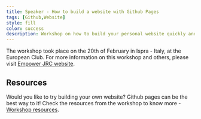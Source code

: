 ```yaml
---
title: Speaker - How to build a website with Github Pages
tags: [Github,Website]
style: fill
color: success
description: Workshop on how to build your personal website quickly and easily with Github Pages
---
```


The workshop took place on the 20th of February in Ispra - Italy, at the European Club. For more information on this workshop and others, please visit [Empower JRC website](https://www.empowerjrc.eu/).

## Resources

Would you like to try building your own website? Github pages can be the best way to it! Check the resources from the workshop to know more - [Workshop resources](https://locrian-llama-b72.notion.site/Build-your-own-website-Resources-6cc23ff23ac54e839e8142754b02ef90).
